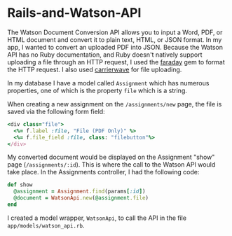# Rails-and-Watson-API

The Watson Document Conversion API allows you to input a Word, PDF, or HTML document and convert it to plain text, HTML, or JSON format. In my app, I wanted to convert an uploaded PDF into JSON. Because the Watson API has no Ruby documentation, and Ruby doesn't natively support uploading a file through an HTTP request, I used the [faraday](https://github.com/lostisland/faraday) gem to format the HTTP request. I also used [carrierwave](https://github.com/carrierwaveuploader/carrierwave) for file uploading.

In my database I have a model called `Assignment` which has numerous properties, one of which is the property `file` which is a string. 

When creating a new assignment on the `/assignments/new` page, the file is saved via the following form field:

```ruby
<div class="file">
  <%= f.label :file, "File (PDF Only)" %>
  <%= f.file_field :file, class: "filebutton"%>
</div>
```

My converted document would be displayed on the Assignment "show" page (`/assignments/:id`). This is where the call to the Watson API would take place. In the Assignments controller, I had the following code:

```ruby
def show
  @assignment = Assignment.find(params[:id])
  @document = WatsonApi.new(@assignment.file)
end
```

I created a model wrapper, `WatsonApi`, to call the API in the file `app/models/watson_api.rb`.


